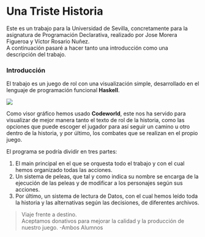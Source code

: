 #                                                                                   Una Triste Historia

Este es un trabajo para la Universidad de Sevilla, concretamente para la asignatura de Programación Declarativa, realizado por Jose Morera Figueroa y Víctor Rosario Nuñez.  
A continuación pasaré a hacer tanto una introducción como una descripción del trabajo.

###                                                                                   Introducción

El trabajo es un juego de rol con una visualización simple, desarrollado en el lenguaje de programación funcional __Haskell__. 


![](https://sugus.eii.us.es/sugupedia/images/c/c9/Haskell-logo.jpg)


Como visor gráfico hemos usado __Codeworld__, este nos ha servido para visualizar de mejor manera tanto el texto de rol de la historia, como las opciones que puede escoger el jugador 
para así seguir un camino u otro dentro de la historia, y por último, los combates que se realizan en el propio juego.

El programa se podría dividir en tres partes:
  1. El main principal en el que se orquesta todo el trabajo y con el cual hemos organizado todas las acciones.
  2. Un sistema de peleas, que tal y como indica su nombre se encarga de la ejecución de las peleas y de modificar a los personajes según sus acciones.
  3. Por último, un sistema de lectura de Datos, con el cual hemos leído toda la historia y las alternativas según las decisiones, de diferentes archivos.


> Viaje frente a destino.  
> Aceptamos donativos para mejorar la calidad y la producción de nuestro juego. -Ambos Alumnos
